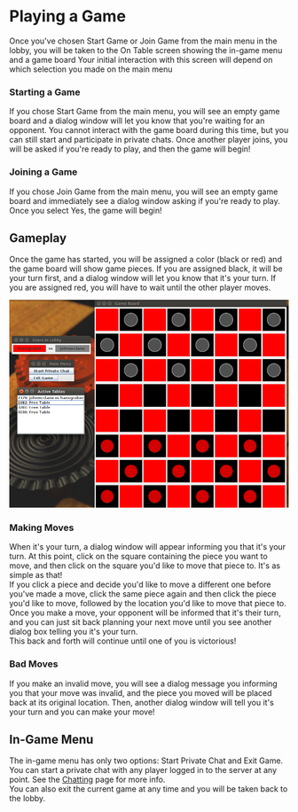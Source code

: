 # Playing a Game
Once you've chosen Start Game or Join Game from the main menu in the lobby, you will be taken to the On Table screen showing the in-game menu and a game board  Your initial interaction with this screen will depend on which selection you made on the main menu

### Starting a Game
If you chose Start Game from the main menu, you will see an empty game board and a dialog window will let you know that you're waiting for an opponent.  You cannot interact with the game board during this time, but you can still start and participate in private chats.  Once another player joins, you will be asked if you're ready to play, and then the game will begin!

### Joining a Game
If you chose Join Game from the main menu, you will see an empty game board and immediately see a dialog window asking if you're ready to play.  Once you select Yes, the game will begin!

## Gameplay
Once the game has started, you will be assigned a color (black or red) and the game board will show game pieces.  If you are assigned black, it will be your turn first, and a dialog window will let you know that it's your turn.  If you are assigned red, you will have to wait until the other player moves.

![picture alt](images/GameTable.png)

### Making Moves
When it's your turn, a dialog window will appear informing you that it's your turn.  At this point, click on the square containing the piece you want to move, and then click on the square you'd like to move that piece to.  It's as simple as that!  
If you click a piece and decide you'd like to move a different one before you've made a move, click the same piece again and then click the piece you'd like to move, followed by the location you'd like to move that piece to.  
Once you make a move, your opponent will be informed that it's their turn, and you can just sit back planning your next move until you see another dialog box telling you it's your turn.  
This back and forth will continue until one of you is victorious!

### Bad Moves
If you make an invalid move, you will see a dialog message you informing you that your move was invalid, and the piece you moved will be placed back at its original location.  Then, another dialog window will tell you it's your turn and you can make your move!

## In-Game Menu
The in-game menu has only two options: Start Private Chat and Exit Game.  You can start a private chat with any player logged in to the server at any point.  See the [Chatting](chat.md) page for more info.  
You can also exit the current game at any time and you will be taken back to the lobby.
